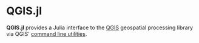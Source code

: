 # QGIS.jl

**QGIS.jl** provides a Julia interface to the [QGIS](https://qgis.org) geospatial processing library via QGIS' [command line utilities](https://docs.qgis.org/3.34/en/docs/user_manual/processing/standalone.html).
